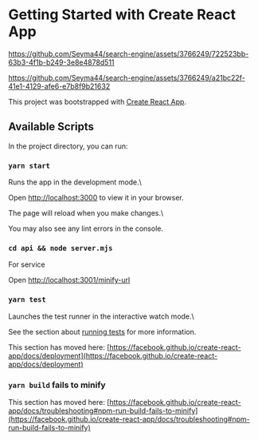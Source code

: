 # Getting Started with Create React App

https://github.com/Seyma44/search-engine/assets/3766249/722523bb-63b3-4f1b-b249-3e8e4878d511

https://github.com/Seyma44/search-engine/assets/3766249/a21bc22f-41e1-4129-afe6-e7b8f9b21632

This project was bootstrapped with [Create React App](https://github.com/facebook/create-react-app).

## Available Scripts

In the project directory, you can run:

### `yarn start`

Runs the app in the development mode.\

Open [http://localhost:3000](http://localhost:3000) to view it in your browser.

The page will reload when you make changes.\

You may also see any lint errors in the console.

### `cd api && node server.mjs` 

For service 

Open [http://localhost:3001/minify-url](http://localhost:3001/minify-url)

### `yarn test`

Launches the test runner in the interactive watch mode.\

See the section about [running tests](https://facebook.github.io/create-react-app/docs/running-tests) for more information.













This section has moved here: [https://facebook.github.io/create-react-app/docs/deployment](https://facebook.github.io/create-react-app/docs/deployment)

### `yarn build` fails to minify

This section has moved here: [https://facebook.github.io/create-react-app/docs/troubleshooting#npm-run-build-fails-to-minify](https://facebook.github.io/create-react-app/docs/troubleshooting#npm-run-build-fails-to-minify)
